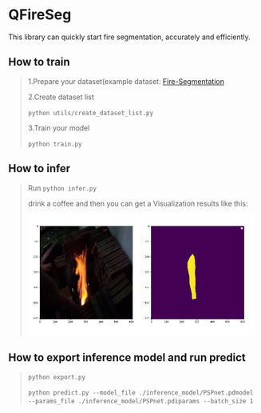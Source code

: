 # QFireSeg
This library can quickly start fire segmentation, accurately and efficiently.

## How to train
> 1.Prepare your dataset(example dataset: [Fire-Segmentation](https://aistudio.baidu.com/aistudio/datasetdetail/167056)
> 
> 2.Create dataset list 
> 
> ```python utils/create_dataset_list.py```
> 
> 3.Train your model 
> 
> ```python train.py```

## How to infer

> Run ```python infer.py```
> 
> drink a coffee and then you can get a Visualization results like this:
> 
> ![infer.png](./static/infer.png)

## How to export inference model and run predict

> ```python export.py```
> 
> ```python predict.py --model_file ./inference_model/PSPnet.pdmodel --params_file ./inference_model/PSPnet.pdiparams --batch_size 1```
